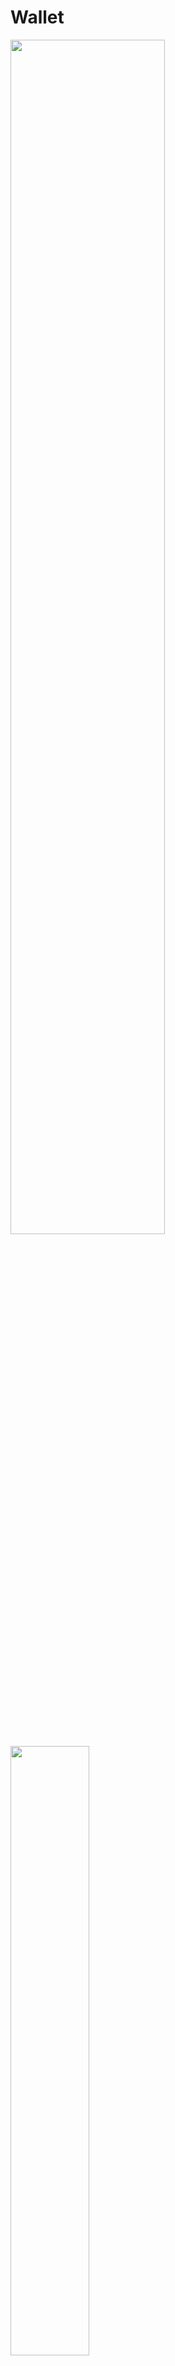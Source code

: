 # Wallet
<img src="https://github.com/Wikaobl/wallet-/assets/107032701/6631caa7-5d59-4957-b589-5f4e4e024566" width="70%">
<img src="https://github.com/Wikaobl/wallet-/assets/107032701/18e8e36e-6a03-4f64-b154-73eee0715e0a" width="50%">

## Description 
This project is a tool for tracking **income** and **expenses**. It displays a list of all your transactions along with an area indicating your available funds (the sum of incomes and expenses). To add a new transaction, simply click on "**_dodaj transakcję_**". You will be able to enter the transaction name, amount, and category (e.g., shopping, food). If needed, you can delete all transactions using the "**_usuń wszystko_**" button. Additionally, you have the option to choose between two page styles: *light* or *dark*.
In this project, I used **_JavaScript_**, **_CSS_**, and **_HTML_**.




